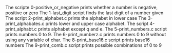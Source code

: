 The scripte 0-positive_or_negative prints whether a number is negative, positive or zero
The 1-last_digit script finds the last digit of a number given
The script 2-print_alphabet.c prints the alphabet in lower case
The 3-print_alphabates.c prints lower and upper case alphabet.
The script 4-print_alphabt.c prints alphabet except q and e.
The 5-print_numbers.c script prints numbers 0 to 9.
The 6-print_numberz.c prints numbers 0 to 9 without using any variable of char.
The 8-print_base16.c script prints base16 numbers
The 9-print_comb.c script prints possible combinations of 0 to 9
